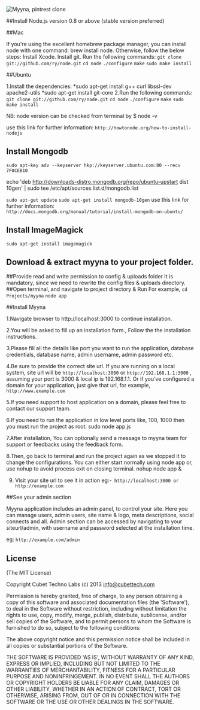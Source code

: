 ![Myyna, pintrest clone](http://www.myyna.com/wp-content/uploads/2014/02/band_logo11.png)

##Install Node.js version 0.8 or above (stable version preferred)

##Mac

If you're using the excellent homebrew package manager, you can install node with one command: brew install node.
Otherwise, follow the below steps:
Install Xcode.
Install git.
Run the following commands:
`git clone git://github.com/ry/node.git`
`cd node`
`./configure`
`make`
`sudo make install`

##Ubuntu

1.Install the dependencies:
*sudo apt-get install g++ curl libssl-dev apache2-utils
*sudo apt-get install git-core
2.Run the following commands:
`git clone git://github.com/ry/node.git`
`cd node`
`./configure`
`make`
`sudo make install`

NB: node version can be checked from terminal by $ node -v

use this link for further information: 
```http://howtonode.org/how-to-install-nodejs```


## Install Mongodb 

`sudo apt-key adv --keyserver hkp://keyserver.ubuntu.com:80 --recv 7F0CEB10`

echo 'deb http://downloads-distro.mongodb.org/repo/ubuntu-upstart dist 10gen' | sudo tee /etc/apt/sources.list.d/mongodb.list

`sudo apt-get update`
`sudo apt-get install mongodb-10gen`
use this link for further information:  
```http://docs.mongodb.org/manual/tutorial/install-mongodb-on-ubuntu/```


## Install ImageMagick

`sudo apt-get install imagemagick`


## Download & extract myyna to your project folder.


##Provide read and write permission to config & uploads folder
It is mandatory, since we need to rewrite the config files & uploads directory.
##Open terminal, and navigate to project directory & Run
For example,
`cd Projects/myyna`
`node app`

##Install Myyna

1.Navigate browser to  http://localhost:3000 to continue installation.
 
2.You will be asked to fill up an installation form., Follow the the installation instructions.

3.Please fill all the details like port you want to run the application, database credentials, database name, admin username, admin  password etc.

4.Be sure to provide the correct site url. If you are running on a local system, site url will be ```http://localhost:3000``` or ```http://192.168.1.1:3000``` , assuming your port is 3000 & local ip is 192.168.1.1. Or if you’ve configured a domain for your application, just give that url, for example, ```http://www.example.com```

5.If you need support to host application on a domain, please feel free to contact our support team.

6.If you need to run the application in low level ports like, 100, 1000 then you must run the project as root.
sudo node app.js

7.After installation, You can optionally send a message to myyna team for support or feedbacks using the feedback form.

8.Then, go back to terminal and run the project again as we stopped it to change the configurations. You can either start normally using node app or, use nohup to avoid process exit on closing terminal.
nohup node app &

  9. Visit your site url to see it in action 
eg:-``` http://localhost:3000 or http://example.com```

##See your admin section

Myyna application includes an admin panel, to control your site.  Here you can manage users, admin users, site name & logo, meta descriptions, social connects and all. Admin section can be accessed by navigating to your siteurl/admin, with  username and password selected at the installation time.

eg: ```http://example.com/admin```



## License

(The MIT License)

Copyright Cubet Techno Labs (c) 2013  <info@cubettech.com>

Permission is hereby granted, free of charge, to any person obtaining
a copy of this software and associated documentation files (the
'Software'), to deal in the Software without restriction, including
without limitation the rights to use, copy, modify, merge, publish,
distribute, sublicense, and/or sell copies of the Software, and to
permit persons to whom the Software is furnished to do so, subject to
the following conditions:

The above copyright notice and this permission notice shall be
included in all copies or substantial portions of the Software.

THE SOFTWARE IS PROVIDED 'AS IS', WITHOUT WARRANTY OF ANY KIND,
EXPRESS OR IMPLIED, INCLUDING BUT NOT LIMITED TO THE WARRANTIES OF
MERCHANTABILITY, FITNESS FOR A PARTICULAR PURPOSE AND NONINFRINGEMENT.
IN NO EVENT SHALL THE AUTHORS OR COPYRIGHT HOLDERS BE LIABLE FOR ANY
CLAIM, DAMAGES OR OTHER LIABILITY, WHETHER IN AN ACTION OF CONTRACT,
TORT OR OTHERWISE, ARISING FROM, OUT OF OR IN CONNECTION WITH THE
SOFTWARE OR THE USE OR OTHER DEALINGS IN THE SOFTWARE.
